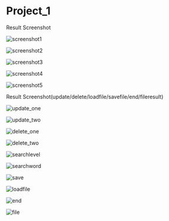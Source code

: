 # Project_1
Result Screenshot

![screenshot1](https://user-images.githubusercontent.com/112672282/188872837-27fb2824-d7a1-42ad-a5d7-4abb317c2527.png)

![screenshot2](https://user-images.githubusercontent.com/112672282/188872848-5488f875-b68c-4d43-b478-a1ec2533a47a.png)

![screenshot3](https://user-images.githubusercontent.com/112672282/188872851-a132a8f1-2016-433e-ad88-8dfb434c729f.png)

![screenshot4](https://user-images.githubusercontent.com/112672282/188872853-63f5af4a-f266-4b7c-95b1-efce3c8f35ba.png)

![screenshot5](https://user-images.githubusercontent.com/112672282/188872858-0842df38-075d-4adf-b1bb-1078af0ffa80.png)

Result Screenshot(update/delete/loadfile/savefile/end/fileresult)

![update_one](https://user-images.githubusercontent.com/112672282/190207515-cb8a0231-f483-43a7-b3b8-80a0fcb11a77.png)

![update_two](https://user-images.githubusercontent.com/112672282/190207518-8cffeed1-9de5-4bdf-81ee-2ad5f5d4b0fc.png)

![delete_one](https://user-images.githubusercontent.com/112672282/190207562-7ec66509-e4ac-41c2-b5ce-308d3037165e.png)

![delete_two](https://user-images.githubusercontent.com/112672282/190207566-cfc30004-9aeb-4c0b-88fa-4cad4f29a64d.png)

![searchlevel](https://user-images.githubusercontent.com/112672282/190207585-65884ce8-8402-47d1-b85f-743b5ce82a0d.png)

![searchword](https://user-images.githubusercontent.com/112672282/190207588-09c57582-51d8-4352-96f2-30072aeed916.png)

![save](https://user-images.githubusercontent.com/112672282/190207582-40eecf2b-3f49-4661-b445-3051a1db83a6.png)

![loadfile](https://user-images.githubusercontent.com/112672282/190207580-6cbe199c-54e4-4785-a0fa-8932558948f4.png)

![end](https://user-images.githubusercontent.com/112672282/190207570-5ae2aac1-e1ab-4ee1-b00f-a8ffca534e24.png)

![file](https://user-images.githubusercontent.com/112672282/190207576-8559f56a-ab3f-4e9d-a0eb-65822e2a2861.png)
